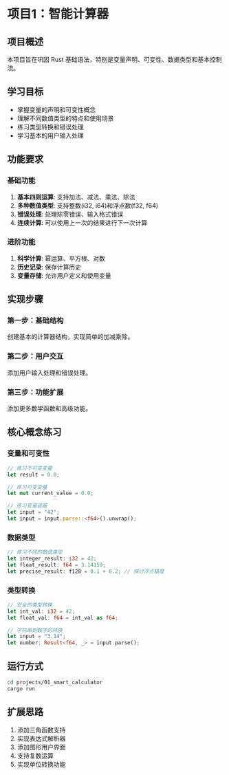 # 项目1：智能计算器

## 项目概述
本项目旨在巩固 Rust 基础语法，特别是变量声明、可变性、数据类型和基本控制流。

## 学习目标
- 掌握变量的声明和可变性概念
- 理解不同数值类型的特点和使用场景
- 练习类型转换和错误处理
- 学习基本的用户输入处理

## 功能要求

### 基础功能
1. **基本四则运算**: 支持加法、减法、乘法、除法
2. **多种数值类型**: 支持整数(i32, i64)和浮点数(f32, f64)
3. **错误处理**: 处理除零错误、输入格式错误
4. **连续计算**: 可以使用上一次的结果进行下一次计算

### 进阶功能
1. **科学计算**: 幂运算、平方根、对数
2. **历史记录**: 保存计算历史
3. **变量存储**: 允许用户定义和使用变量

## 实现步骤

### 第一步：基础结构
创建基本的计算器结构，实现简单的加减乘除。

### 第二步：用户交互
添加用户输入处理和错误处理。

### 第三步：功能扩展
添加更多数学函数和高级功能。

## 核心概念练习

### 变量和可变性
```rust
// 练习不可变变量
let result = 0.0;

// 练习可变变量
let mut current_value = 0.0;

// 练习变量遮蔽
let input = "42";
let input = input.parse::<f64>().unwrap();
```

### 数据类型
```rust
// 练习不同的数值类型
let integer_result: i32 = 42;
let float_result: f64 = 3.14159;
let precise_result: f128 = 0.1 + 0.2; // 探讨浮点精度
```

### 类型转换
```rust
// 安全的类型转换
let int_val: i32 = 42;
let float_val: f64 = int_val as f64;

// 字符串到数字的转换
let input = "3.14";
let number: Result<f64, _> = input.parse();
```

## 运行方式
```bash
cd projects/01_smart_calculator
cargo run
```

## 扩展思路
1. 添加三角函数支持
2. 实现表达式解析器
3. 添加图形用户界面
4. 支持复数运算
5. 实现单位转换功能
